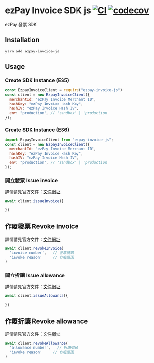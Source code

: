 # ezPay Invoice SDK js [![CI](https://github.com/depresto/ezpay-invoice-js/workflows/CI/badge.svg)](https://github.com/depresto/ezpay-invoice-js/actions?query=workflow%3ACI) [![codecov](https://badgen.net/codecov/c/github/depresto/ezpay-invoice-js)](https://codecov.io/gh/depresto/ezpay-invoice-js)

ezPay 發票 SDK

## Installation

```bash
yarn add ezpay-invoice-js
```

## Usage

### Create SDK Instance (ES5)

```javascript
const EzpayInvoiceClient = require("ezpay-invoice-js");
const client = new EzpayInvoiceClient({
  merchantId: "ezPay Invoice Merchant ID",
  hashKey: "ezPay Invoice Hash Key",
  hashIV: "ezPay Invoice Hash IV",
  env: "production", // 'sandbox' | 'production'
});
```

### Create SDK Instance (ES6)

```javascript
import EzpayInvoiceClient from "ezpay-invoice-js";
const client = new EzpayInvoiceClient({
  merchantId: "ezPay Invoice Merchant ID",
  hashKey: "ezPay Invoice Hash Key",
  hashIV: "ezPay Invoice Hash IV",
  env: "production", // 'sandbox' | 'production'
});
```

### 開立發票 Issue invoice

詳情請見官方文件：[文件網址](https://inv.ezpay.com.tw/dw_files/info_api/EZP_INVI_1_2_1.pdf)

```javascript
await client.issueInvoice({
  
})
```

## 作廢發票 Revoke invoice

詳情請見官方文件：[文件網址](https://inv.ezpay.com.tw/dw_files/info_api/EZP_INVI_1_2_1.pdf)

```javascript
await client.revokeInvoice(
  'invoice number',   // 發票號碼 
  'invoke reason'     // 作廢原因
)
```

### 開立折讓 Issue allowance

詳情請見官方文件：[文件網址](https://inv.ezpay.com.tw/dw_files/info_api/EZP_INVI_1_2_1.pdf)

```javascript
await client.issueAllowance({
  
})
```

## 作廢折讓 Revoke allowance

詳情請見官方文件：[文件網址](https://inv.ezpay.com.tw/dw_files/info_api/EZP_INVI_1_2_1.pdf)

```javascript
await client.revokeAllowance(
  'allowance number',   // 折讓號碼
  'invoke reason'     // 作廢原因
)
```

